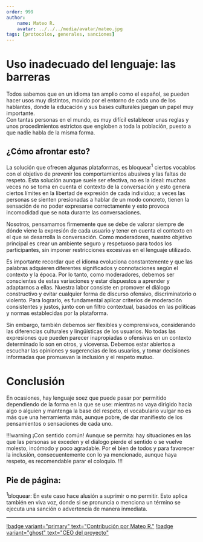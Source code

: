 ```yaml
---
order: 999
author:
    name: Mateo R.
    avatar: ../../../media/avatar/mateo.jpg
tags: [protocolos, generales, sanciones]
---
```

# Uso inadecuado del lenguaje: las barreras
Todos sabemos que en un idioma tan amplio como el español, se pueden hacer usos muy distintos, movido por el entorno de cada uno de los hablantes, donde la educación y sus bases culturales juegan un papel muy importante.<br>
Con tantas personas en el mundo, es muy difícil establecer unas reglas y unos procedimientos estrictos que engloben a toda la población, puesto a que nadie habla de la misma forma.

## ¿Cómo afrontar esto?
La solución que ofrecen algunas plataformas, es bloquear<sup>1</sup> ciertos vocablos con el objetivo de prevenir los comportamientos abusivos y las faltas de respeto.
Esta solución aunque suele ser efectiva, no es la ideal: muchas veces no se toma en cuenta el contexto de la conversación y esto genera ciertos límites en la libertad de expresión de cada individuo; a veces las personas se sienten presionadas a hablar de un modo concreto, tienen la sensación de no poder expresarse correctamente y esto provoca incomodidad que se nota durante las conversaciones.

Nosotros, pensamamos firmemente que se debe de valorar siempre de dónde viene la expresión de cada usuario y tener en cuenta el contexto en el que se desarrolla la conversación. Como moderadores, nuestro objetivo principal es crear un ambiente seguro y respetuoso para todos los participantes, sin imponer restricciones excesivas en el lenguaje utilizado.

Es importante recordar que el idioma evoluciona constantemente y que las palabras adquieren diferentes significados y connotaciones según el contexto y la época. Por lo tanto, como moderadores, debemos ser conscientes de estas variaciones y estar dispuestos a aprender y adaptarnos a ellas.
Nuestra labor consiste en promover el diálogo constructivo y evitar cualquier forma de discurso ofensivo, discriminatorio o violento. Para lograrlo, es fundamental aplicar criterios de moderación consistentes y justos, junto con un filtro contextual, basados en las políticas y normas establecidas por la plataforma.

Sin embargo, también debemos ser flexibles y comprensivos, considerando las diferencias culturales y lingüísticas de los usuarios. No todas las expresiones que pueden parecer inapropiadas o ofensivas en un contexto determinado lo son en otros, y viceversa. Debemos estar abiertos a escuchar las opiniones y sugerencias de los usuarios, y tomar decisiones informadas que promuevan la inclusión y el respeto mutuo.

# Conclusión
En ocasiones, hay lenguaje soez que puede pasar por permitido dependiendo de la forma en la que se use: mientras no vaya dirigido hacia algo o alguien y mantenga la base del respeto, el vocabulario vulgar no es más que una herramienta más, aunque pobre, de dar manifiesto de los pensamientos o sensaciones de cada uno.

!!!warning ¡Con sentido común!
Aunque se permita: hay situaciones en las que las personas se exceden y el diálogo pierde el sentido o se vuelve molesto, incómodo y poco agradable. Por el bien de todos y para favorecer la inclusión, consecuentemente con lo ya mencionado, aunque haya respeto, es recomendable parar el coloquio.
!!!

## Pie de página:
<sup>1</sup>bloquear: En este caso hace alusión a suprimir o no permitir. Esto aplica también en viva voz, donde si se pronuncia o menciona un término se ejecuta una sanción o advertencia de manera inmediata.

---
[!badge variant="primary" text="Contribución por Mateo R."](https://mateo.ltd/) [!badge variant="ghost" text="CEO del proyecto"](https://mateo.ltd/)